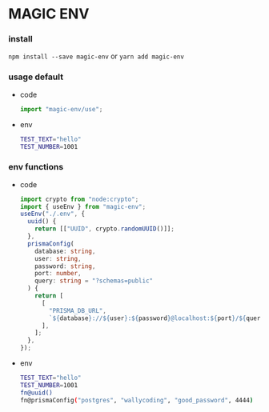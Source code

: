 # MAGIC ENV

### install

`npm install --save magic-env` or `yarn add magic-env`

### usage default 
- code
  ```ts
  import "magic-env/use";
  ```

- env
  ```sh
  TEST_TEXT="hello"
  TEST_NUMBER=1001
  ```

### env functions
- code

  ```ts
  import crypto from "node:crypto";
  import { useEnv } from "magic-env";
  useEnv("./.env", {
    uuid() {
      return [["UUID", crypto.randomUUID()]];
    },
    prismaConfig(
      database: string,
      user: string,
      password: string,
      port: number,
      query: string = "?schemas=public"
    ) {
      return [
        [
          "PRISMA_DB_URL",
          `${database}://${user}:${password}@localhost:${port}/${query}`,
        ],
      ];
    },
  });
  ```

- env
  ```sh
  TEST_TEXT="hello"
  TEST_NUMBER=1001
  fn@uuid()
  fn@prismaConfig("postgres", "wallycoding", "good_password", 4444)
  ```